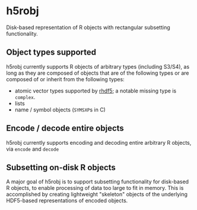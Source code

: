 h5robj
======
Disk-based representation of R objects with rectangular subsetting functionality.

Object types supported
----------------------
h5robj currently supports R objects of arbitrary types (including S3/S4), as long as they are composed of objects that are of the following types or are composed of or inherit from the following types:
* atomic vector types supported by [rhdf5](http://www.bioconductor.org/packages/release/bioc/html/rhdf5.html "Bioconductor rhdf5 package"); a notable missing type is `complex`.
* lists
* name / symbol objects (`SYMSXP`s in C)

Encode / decode entire objects
------------------------------
h5robj currently supports encoding and decoding entire arbitrary R objects, via `encode` and `decode`

Subsetting on-disk R objects
----------------------------
A major goal of h5robj is to support subsetting functionality for disk-based R objects, to enable processing of data too large to fit in memory. This is accomplished by creating lightweight "skeleton" objects of the underlying HDF5-based representations of encoded objects.

